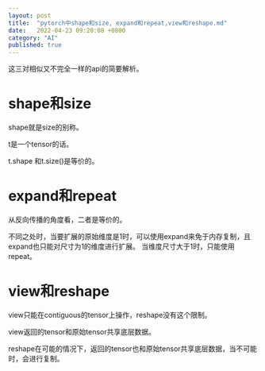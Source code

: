 ```yaml
---
layout: post
title:  "pytorch中shape和size, expand和repeat,view和reshape.md"
date:   2022-04-23 09:20:08 +0800
category: "AI"
published: true
---
```


这三对相似又不完全一样的api的简要解析。


<!--more-->

# shape和size
shape就是size的别称。

t是一个tensor的话。

t.shape 和t.size()是等价的。

# expand和repeat

从反向传播的角度看，二者是等价的。

不同之处时，当要扩展的原始维度是1时，可以使用expand来免于内存复制，且expand也只能对尺寸为1的维度进行扩展。
当维度尺寸大于1时，只能使用repeat。

# view和reshape
view只能在contiguous的tensor上操作，reshape没有这个限制。

view返回的tensor和原始tensor共享底层数据。

reshape在可能的情况下，返回的tensor也和原始tensor共享底层数据，当不可能时，会进行复制。

